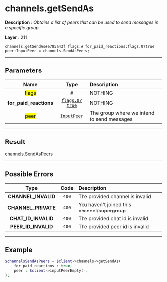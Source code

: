 # channels.getSendAs

**Description** : *Obtains a list of peers that can be used to send messages in a specific group*

**Layer** : 211

```tl
channels.getSendAs#e785a43f flags:# for_paid_reactions:flags.0?true peer:InputPeer = channels.SendAsPeers;
```

---

## Parameters

| Name | Type | Description |
| :---: | :---: | :--- |
| <mark>flags</mark> | [`#`](type/#) | NOTHING |
| **for_paid_reactions** | [`flags.0?true`](type/true) | NOTHING |
| <mark>peer</mark> | [`InputPeer`](type/InputPeer) | The group where we intend to send messages |

---

## Result

[channels.SendAsPeers](type/channels.SendAsPeers)

---

## Possible Errors

| Type | Code | Description |
| :---: | :---: | :--- |
| **CHANNEL_INVALID** | `400` | The provided channel is invalid |
| **CHANNEL_PRIVATE** | `400` | You haven't joined this channel/supergroup |
| **CHAT_ID_INVALID** | `400` | The provided chat id is invalid |
| **PEER_ID_INVALID** | `400` | The provided peer id is invalid |

---

## Example

```php
$channelsSendAsPeers = $client->channels->getSendAs(
	for_paid_reactions : true,
	peer : $client->inputPeerEmpty(),
);
```